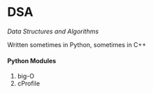 # DSA
*Data Structures and Algorithms*

Written sometimes in Python, sometimes in C++

#### Python Modules
1. big-O
2. cProfile
